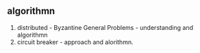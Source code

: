 ## algorithmn
1.  distributed - Byzantine General Problems - understanding and algorithmn
2.  circuit breaker - approach and alorithmn.
